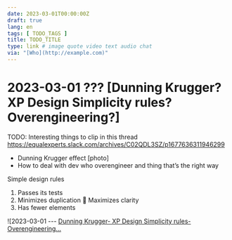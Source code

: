 ```yaml
---
date: 2023-03-01T00:00:00Z
draft: true
lang: en
tags: [ TODO_TAGS ]
title: TODO_TITLE
type: link # image quote video text audio chat
via: "[Who](http://example.com)"
---
```



# 2023-03-01 ??? [Dunning Krugger? XP Design Simplicity rules? Overengineering?]


TODO: Interesting things to clip in this thread https://equalexperts.slack.com/archives/C02QDL3SZ/p1677636311946299

* Dunning Krugger effect [photo]
* How to deal with dev who overengineer and thing that’s the right way

Simple design rules

1. Passes its tests
2. Minimizes duplication 🔄 Maximizes clarity
3. Has fewer elements

![2023-03-01 --- [Dunning Krugger- XP Design Simplicity rules- Overengineering…](2023-03-01%20---%20[Dunning%20Krugger-%20XP%20Design%20Simplicity%20rules-%20Overengineering….png)

